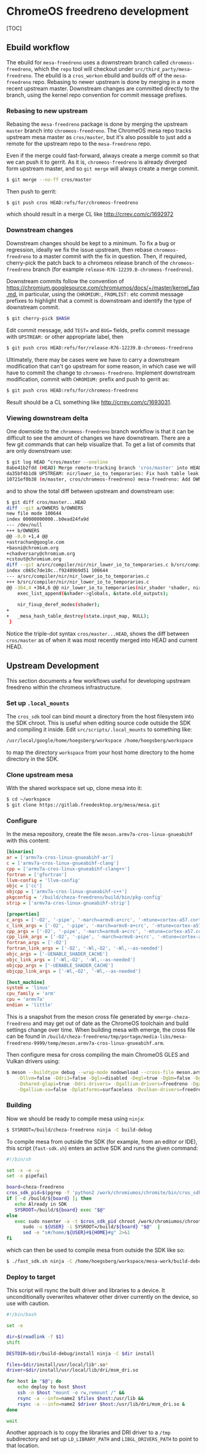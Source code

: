 # ChromeOS freedreno development

[TOC]

## Ebuild workflow

The ebuild for `mesa-freedreno` uses a downstream branch called
`chromeos-freedreno`, which the `repo` tool will checkout under
`src/third_party/mesa-freedreno`. The ebuild is a `cros_workon` ebuild
and builds off of the `mesa-freedreno` repo. Rebasing to newer
upstream is done by merging in a more recent upstream master.
Downstream changes are committed directly to the branch, using the
kernel repo convention for commit message prefixes.

### Rebasing to new upstream

Rebasing the `mesa-freedreno` package is done by merging the upstream
`master` branch into `chromeos-freedreno`.  The ChromeOS mesa repo
tracks upstream mesa master as `cros/master`, but it's also possible
to just add a remote for the upstream repo to the `mesa-freedreno`
repo.

Even if the merge could fast-forward, always create a merge commit so
that we can push it to gerrit. As it is, `chromeos-freedreno` is
already diverged form upstream master, and so `git merge` will always
create a merge commit.

```bash
$ git merge --no-ff cros/master
```

Then push to gerrit:

```base
$ git push cros HEAD:refs/for/chromeos-freedreno
```

which should result in a merge CL like http://crrev.com/c/1692972

### Downstream changes

Downstream changes should be kept to a minimum. To fix a bug or
regression, ideally we fix the issue upstream, then rebase
`chromeos-freedreno` to a master commit with the fix in
question. Then, if required, cherry-pick the patch back to a chromeos
release branch of the `chromeos-freedreno` branch (for example
`release-R76-12239.B-chromeos-freedreno`).

Downstream commits follow the convention of
https://chromium.googlesource.com/chromiumos/docs/+/master/kernel_faq.md,
in particular, using the `CHROMIUM:`, `FROMLIST:` etc commit message
prefixes to highlight that a commit is downstream and identify the
type of downstream commit.

```bash
$ git cherry-pick $HASH
```

Edit commit message, add `TEST=` and `BUG=` fields, prefix commit
message with `UPSTREAM:` or other appropriate label, then

```bash
$ git push cros HEAD:refs/for/release-R76-12239.B-chromeos-freedreno
```

Ultimately, there may be cases were we have to carry a downstream
modification that can't go upstream for some reason, in which case we
will have to commit the change to `chromeos-freedreno`.  Implement
downstream modification, commit with `CHROMIUM:` prefix and push to
gerrit as:

```bash
$ git push cros HEAD:refs/for/chromeos-freedreno
```

Result should be a CL something like http://crrev.com/c/1693031.

### Viewing downstream delta

One downside to the `chromeos-freedreno` branch workflow is that it
can be difficult to see the amount of changes we have
downstream. There are a few git commands that can help visualize
that. To get a list of commits that are only downstream use:

```bash
$ git log HEAD ^cros/master --oneline
8abe41b2fdd (HEAD) Merge remote-tracking branch 'cros/master' into HEAD
da35bf4b1d8 UPSTREAM: nir/lower_io_to_temporaries: Fix hash table leak
10721ef0b38 (m/master, cros/chromeos-freedreno) mesa-freedreno: Add OWNERS file
```

and to show the total diff between upstream and downstream use:

```bash
$ git diff cros/master...HEAD
diff --git a/OWNERS b/OWNERS
new file mode 100644
index 00000000000..b0ead24fa9d
--- /dev/null
+++ b/OWNERS
@@ -0,0 +1,4 @@
+astrachan@google.com
+basni@chromium.org
+chadversary@chromium.org
+cstout@chromium.org
diff --git a/src/compiler/nir/nir_lower_io_to_temporaries.c b/src/compiler/nir/nir_lower_io_to_temporaries.c
index c865c7de10c..f92489b9d51 100644
--- a/src/compiler/nir/nir_lower_io_to_temporaries.c
+++ b/src/compiler/nir/nir_lower_io_to_temporaries.c
@@ -364,4 +364,6 @@ nir_lower_io_to_temporaries(nir_shader *shader, nir_function_impl *entrypoint,
    exec_list_append(&shader->globals, &state.old_outputs);
 
    nir_fixup_deref_modes(shader);
+
+   _mesa_hash_table_destroy(state.input_map, NULL);
 }
```

Notice the triple-dot syntax `cros/master...HEAD`, shows the diff
between `cros/master` as of when it was most recently merged into HEAD
and current HEAD.

## Upstream Development

This section documents a few workflows useful for developing upstream
freedreno within the chromeos infrastructure.

### Set up `.local_mounts`

The `cros_sdk` tool can bind mount a directory from the host
filesystem into the SDK chroot. This is useful when editing source
code outside the SDK and compiling it inside. Edit
`src/scripts/.local_mounts` to something like:

```bash
/usr/local/google/home/hoegsberg/workspace /home/hoegsberg/workspace
```

to map the directory `workspace` from your host home directory to the
home directory in the SDK.

### Clone upstream mesa

With the shared workspace set up, clone mesa into it:

```bash
$ cd ~/workspace
$ git clone https://gitlab.freedesktop.org/mesa/mesa.git
```

### Configure

In the mesa repository, create the file `meson.armv7a-cros-linux-gnueabihf` with this content:

```ini
[binaries]
ar = ['armv7a-cros-linux-gnueabihf-ar']
c = ['armv7a-cros-linux-gnueabihf-clang']
cpp = ['armv7a-cros-linux-gnueabihf-clang++']
fortran = ['gfortran']
llvm-config = 'llvm-config'
objc = ['cc']
objcpp = ['armv7a-cros-linux-gnueabihf-c++']
pkgconfig = '/build/cheza-freedreno/build/bin/pkg-config'
strip = ['armv7a-cros-linux-gnueabihf-strip']

[properties]
c_args = ['-O2', '-pipe', '-march=armv8-a+crc', '-mtune=cortex-a57.cortex-a53', '-mfpu=crypto-neon-fp-armv8', '-mfloat-abi=hard', '-g', '-fno-exceptions', '-fno-unwind-tables', '-fno-asynchronous-unwind-tables', '-UENABLE_SHADER_CACHE']
c_link_args = ['-O2', '-pipe', '-march=armv8-a+crc', '-mtune=cortex-a57.cortex-a53', '-mfpu=crypto-neon-fp-armv8', '-mfloat-abi=hard', '-g', '-fno-exceptions', '-fno-unwind-tables', '-fno-asynchronous-unwind-tables', '-Wl,-O2', '-Wl,--as-needed']
cpp_args = ['-O2', '-pipe', '-march=armv8-a+crc', '-mtune=cortex-a57.cortex-a53', '-mfpu=crypto-neon-fp-armv8', '-mfloat-abi=hard', '-g', '-fno-exceptions', '-fno-unwind-tables', '-fno-asynchronous-unwind-tables', '-std=gnu++11', '-UENABLE_SHADER_CACHE']
cpp_link_args = ['-O2', '-pipe', '-march=armv8-a+crc', '-mtune=cortex-a57.cortex-a53', '-mfpu=crypto-neon-fp-armv8', '-mfloat-abi=hard', '-g', '-fno-exceptions', '-fno-unwind-tables', '-fno-asynchronous-unwind-tables', '-std=gnu++11', '-Wl,-O2', '-Wl,--as-needed']
fortran_args = ['-O2']
fortran_link_args = ['-O2', '-Wl,-O2', '-Wl,--as-needed']
objc_args = ['-UENABLE_SHADER_CACHE']
objc_link_args = ['-Wl,-O2', '-Wl,--as-needed']
objcpp_args = ['-UENABLE_SHADER_CACHE']
objcpp_link_args = ['-Wl,-O2', '-Wl,--as-needed']

[host_machine]
system = 'linux'
cpu_family = 'arm'
cpu = 'armv7a'
endian = 'little'
```

This is a snapshot from the meson cross file generated by
`emerge-cheza-freedreno` and may get out of date as the ChromeOS
toolchain and build settings change over time. When building mesa with
emerge, the cross file can be found in
`/build/cheza-freedreno/tmp/portage/media-libs/mesa-freedreno-9999/temp/meson.armv7a-cros-linux-gnueabihf.arm`.

Then configure mesa for cross compiling the main ChromeOS GLES and
Vulkan drivers using:

```bash
$ meson --buildtype debug --wrap-mode nodownload --cross-file meson.armv7a-cros-linux-gnueabihf \
    -Dllvm=false -Ddri3=false -Dglx=disabled -Degl=true -Dgbm=false -Dgles1=false -Dgles2=true \
	-Dshared-glapi=true -Ddri-drivers= -Dgallium-drivers=freedreno -Dgallium-vdpau=false \
	-Dgallium-xa=false -Dplatforms=surfaceless -Dvulkan-drivers=freedreno -DI-love-half-baked-turnips=true . build-debug
```

### Building

Now we should be ready to compile mesa using `ninja`:

```bash
$ SYSROOT=/build/cheza-freedreno ninja -C build-debug
```

To compile mesa from outside the SDK (for example, from an editor or
IDE), this script (`fast-sdk.sh`) enters an active SDK and runs the
given command:

```bash
#!/bin/sh

set -x -e -u
set -o pipefail

board=cheza-freedreno
cros_sdk_pid=$(pgrep -f 'python2 /work/chromiumos/chromite/bin/cros_sdk' -n)
if [ -d /build/${board} ]; then
   echo Already in SDK
   SYSROOT=/build/${board} exec "$@"
else
   exec sudo nsenter -a -t $cros_sdk_pid chroot /work/chromiumos/chroot \
      sudo -u ${USER} -i SYSROOT=/build/${board} "$@"  |
      sed -e "s#/home/${USER}#${HOME}#g" 2>&1
fi
```

which can then be used to compile mesa from outside the SDK like so:

```bash
$ ./fast_sdk.sh ninja -C /home/hoegsberg/workspace/mesa-work/build-debug
```

### Deploy to target

This script will rsync the built driver and libraries to a device. It
unconditionally overwrites whatever other driver currently on the
device, so use with caution.

```bash
#!/bin/bash

set -e

dir=$(readlink -f $1)
shift

DESTDIR=$dir/build-debug/install ninja -C $dir install

files=$dir/install/usr/local/lib*.so*
driver=$dir/install/usr/local/lib/dri/msm_dri.so

for host in "$@"; do
    echo deploy to host $host
    ssh -n $host "mount -o rw,remount /" &&
    rsync -a --info=name2 $files $host:/usr/lib &&
    rsync -a --info=name2 $driver $host:/usr/lib/dri/msm_dri.so &
done

wait
```

Another approach is to copy the libraries and DRI driver to a `/tmp`
subdirectory and set up `LD_LIBRARY_PATH` and `LIBGL_DRIVERS_PATH` to
point to that location.
